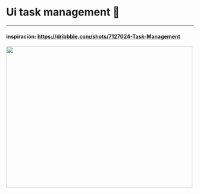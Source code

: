 # Ui task management  🚀
-------------
#### inspiración: <https://dribbble.com/shots/7127024-Task-Management>


<img src="https://cdn.dribbble.com/users/551602/screenshots/7127024/media/6a459d7fd01c97dfff68e04b03d97bb7.png"  width="500" height="380" />

